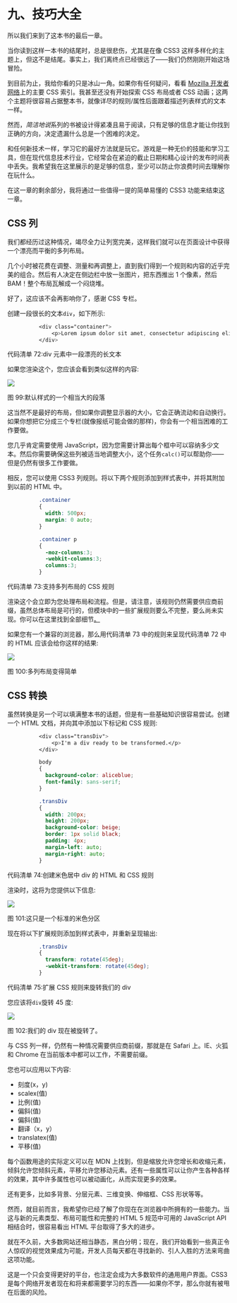 # 九、技巧大全

所以我们来到了这本书的最后一章。

当你读到这样一本书的结尾时，总是很悲伤，尤其是在像 CSS3 这样多样化的主题上，但这不是结尾。事实上，我们离终点已经很远了——我们仍然刚刚开始这场冒险。

到目前为止，我给你看的只是冰山一角。如果你有任何疑问，看看 [Mozilla 开发者网络](https://developer.mozilla.org/en-US/docs/Web/CSS/Reference)上的主要 CSS 索引。我甚至还没有开始探索 CSS 布局或者 CSS 动画；这两个主题将很容易占据整本书，就像详尽的规则/属性后面跟着描述列表样式的文本一样。

然而，*简洁地说*系列的书被设计得紧凑且易于阅读，只有足够的信息才能让你找到正确的方向，决定遗漏什么总是一个困难的决定。

和任何新技术一样，学习它的最好方法就是玩它。游戏是一种无价的技能和学习工具，但在现代信息技术行业，它经常会在紧迫的截止日期和精心设计的发布时间表中丢失。我希望我在这里展示的是足够的信息，至少可以防止你浪费时间去理解你在玩什么。

在这一章的剩余部分，我将通过一些值得一提的简单易懂的 CSS3 功能来结束这一章。

## CSS 列

我们都经历过这种情况，竭尽全力让列宽完美，这样我们就可以在页面设计中获得一个漂亮而平衡的多列布局。

几个小时被花费在调整、测量和再调整上，直到我们得到一个规则和内容的近乎完美的组合。然后有人决定在侧边栏中放一张图片，把东西推出 1 个像素，然后 BAM！整个布局瓦解成一个闷烧堆。

好了，这应该不会再影响你了，感谢 CSS 专栏。

创建一段很长的文本`div`，如下所示:

```css
          <div class="container">
              <p>Lorem ipsum dolor sit amet, consectetur adipiscing elit. Maecenas pellentesque urna nec eros ornare, ac tristique diam porta. Donec fermentum velit eget dignissim condimentum. Sed rutrum libero sit amet enim viverra tristique. Mauris ultricies ornare arcu non adipiscing. Sed id ipsum vitae libero facilisis pulvinar id nec lacus. Ut lobortis neque et luctus mattis. Morbi nunc diam, elementum rutrum tellus non, viverra mattis diam. Vestibulum sed arcu tincidunt, auctor ligula ut, feugiat nisi. Phasellus adipiscing eros ut iaculis sagittis. Sed posuere vehicula elit vel tincidunt. Duis feugiat feugiat libero bibendum consectetur. Ut in felis non nisl egestas lacinia. Fusce interdum vitae nunc eget elementum. Quisque dignissim luctus magna et elementum. Cum sociis natoque penatibus et magnis dis parturient montes, nascetur ridiculus mus. Sed nunc lorem, convallis consequat fermentum eget, aliquet sit amet libero.</p>
          </div>

```

代码清单 72:div 元素中一段漂亮的长文本

如果您渲染这个，您应该会看到类似这样的内容:

![](img/image100.jpg)

图 99:默认样式的一个相当大的段落

这当然不是最好的布局，但如果你调整显示器的大小，它会正确流动和自动换行。如果你想把它分成三个专栏(就像报纸可能会做的那样)，你会有一个相当困难的工作要做。

您几乎肯定需要使用 JavaScript，因为您需要计算出每个框中可以容纳多少文本。然后你需要确保这些列被适当地调整大小，这个任务`calc()`可以帮助你——但是仍然有很多工作要做。

相反，您可以使用 CSS3 列规则。将以下两个规则添加到样式表中，并将其附加到以前的 HTML 中。

```css
          .container
          {
            width: 500px;
            margin: 0 auto;
          }

          .container p
          {
            -moz-columns:3;
            -webkit-columns:3;
            columns:3;
          }

```

代码清单 73:支持多列布局的 CSS 规则

渲染这个会立即为您处理布局和流程。但是，请注意，该规则仍然需要供应商前缀，虽然总体布局是可行的，但模块中的一些扩展规则要么不完整，要么尚未实现。你可以在这里找到全部细节[。](http://caniuse.com/#feat=multicolumn)

如果您有一个兼容的浏览器，那么用代码清单 73 中的规则来呈现代码清单 72 中的 HTML 应该会给你这样的结果:

![](img/image101.jpg)

图 100:多列布局变得简单

## CSS 转换

虽然转换是另一个可以填满整本书的话题，但是有一些基础知识很容易尝试。创建一个 HTML 文档，并向其中添加以下标记和 CSS 规则:

```css
          <div class="transDiv">
              <p>I'm a div ready to be transformed.</p>
          </div>

          body
          {
            background-color: aliceblue;
            font-family: sans-serif;
          }

          .transDiv
          {
            width: 200px;
            height: 200px;
            background-color: beige;
            border: 1px solid black;
            padding: 4px;
            margin-left: auto;
            margin-right: auto;
          }

```

代码清单 74:创建米色居中 div 的 HTML 和 CSS 规则

渲染时，这将为您提供以下信息:

![](img/image102.jpg)

图 101:这只是一个标准的米色分区

现在将以下扩展规则添加到样式表中，并重新呈现输出:

```css
          .transDiv
          {
            transform: rotate(45deg);
            -webkit-transform: rotate(45deg);
          }

```

代码清单 75:扩展 CSS 规则来旋转我们的 div

您应该将`div`旋转 45 度:

![](img/image103.jpg)

图 102:我们的 div 现在被旋转了。

与 CSS 列一样，仍然有一种情况需要供应商前缀，那就是在 Safari 上。IE、火狐和 Chrome 在当前版本中都可以工作，不需要前缀。

您也可以应用以下内容:

*   刻度(x，y)
*   scalex(值)
*   比例(值)
*   偏斜(值)
*   偏斜(值)
*   翻译（x，y）
*   translatex(值)
*   平移(值)

每个函数用途的实际定义可以在 MDN 上找到，但是缩放允许您增长和收缩元素，倾斜允许您倾斜元素，平移允许您移动元素。还有一些属性可以让你产生各种各样的效果，其中许多属性也可以被动画化，从而实现更多的效果。

还有更多，比如多背景、分层元素、三维变换、伸缩框、CSS 形状等等。

然而，就目前而言，我希望你已经了解了你现在在浏览器中所拥有的一些能力。当这与新的元素类型、布局可能性和完整的 HTML 5 规范中可用的 JavaScript API 相结合时，很容易看出 HTML 平台取得了多大的进步。

就在不久前，大多数网站还相当静态，黑白分明；现在，我们开始看到一些真正令人惊叹的视觉效果成为可能，开发人员每天都在寻找新的、引人入胜的方法来弯曲这项功能。

这是一个只会变得更好的平台，也注定会成为大多数软件的通用用户界面。CSS3 是每个网络开发者现在和将来都需要学习的东西——如果你不学，那么你就有被甩在后面的风险。
